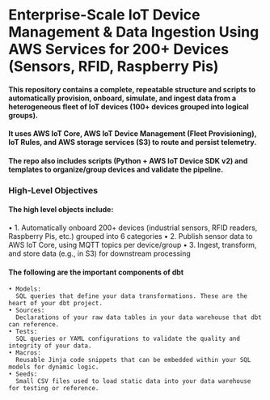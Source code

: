 # Enterprise-Scale IoT Device Management & Data Ingestion Using AWS Services for 200+ Devices (Sensors, RFID, Raspberry Pis) 

#### This repository contains a complete, repeatable structure and scripts to automatically provision, onboard, simulate, and ingest data from a heterogeneous fleet of IoT devices (100+ devices grouped into logical groups). 

#### It uses AWS IoT Core, AWS IoT Device Management (Fleet Provisioning), IoT Rules, and AWS storage services (S3) to route and persist telemetry. 

#### The repo also includes scripts (Python + AWS IoT Device SDK v2) and templates to organize/group devices and validate the pipeline.

### High-Level Objectives
#### The high level objects include:
  
   •  1. Automatically onboard 200+ devices (industrial sensors, RFID readers, Raspberry Pis, etc.) grouped into 6 categories
   •  2. Publish sensor data to AWS IoT Core, using MQTT topics per device/group
   •  3. Ingest, transform, and store data (e.g., in S3) for downstream processing
 
#### The following are the important components of dbt
    • Models: 
      SQL queries that define your data transformations. These are the heart of your dbt project.
    • Sources: 
      Declarations of your raw data tables in your data warehouse that dbt can reference.
    • Tests: 
      SQL queries or YAML configurations to validate the quality and integrity of your data.
    • Macros: 
      Reusable Jinja code snippets that can be embedded within your SQL models for dynamic logic.
    • Seeds: 
      Small CSV files used to load static data into your data warehouse for testing or reference.
